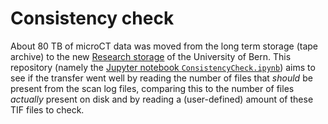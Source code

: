 # Consistency check

About 80 TB of microCT data was moved from the long term storage (tape archive) to the new [Research storage](https://intern.unibe.ch/dienstleistungen/informatik/dienstleistungen_der_informatikdienste/dienstleistungen___ressourcen/research_storage/index_ger.html) of the University of Bern.
This repository (namely the [Jupyter notebook `ConsistencyCheck.ipynb`](ConsistencyCheck.ipynb)) aims to see if the transfer went well by reading the number of files that *should* be present from the scan log files, comparing this to the number of files *actually* present on disk and by reading a (user-defined) amount of these TIF files to check.